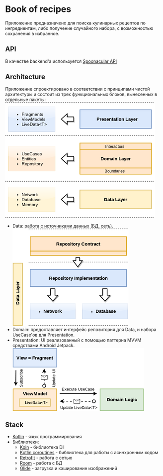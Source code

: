 # Book of recipes
Приложение предназначено для поиска кулинарных рецептов по ингредиентам, либо получение случайного набора, с возможностью сохранения в избранное.
## API
В качестве backend'а используется [Spoonacular API](https://spoonacular.com/food-api/docs)
## Architecture
Приложение спроектировано в соответствии с принципами чистой архитектуры и состоит из трех функциональных блоков, вынесенных в отдельные пакеты:
![](https://github.com/bookofrecipes/main_project/blob/master/images/clean_architecture_reloaded_layers.png)
* Data: работа с источниками данных (БД, сеть).
![](https://github.com/bookofrecipes/main_project/blob/master/images/clean_archictecture_reloaded_repository.png)
* Domain: предоставляет интерфейс репозитория для Data, и набора UseCase'ов для Presentation.
* Presentation: UI реализованный с помощью паттерна MVVM средствами Android Jetpack.
![](https://github.com/bookofrecipes/main_project/blob/master/images/clean_architecture_reloaded_mvvm_app.png)
## Stack
* [Kotlin](https://kotlinlang.org/) - язык программирования
* Библиотеки:
  * [Koin](https://insert-koin.io/) - библиотека DI
  * [Kotlin coroutines](https://kotlinlang.org/docs/reference/coroutines-overview.html) - библиотека для работы с асинхронным кодом
  * [Retrofit](https://square.github.io/retrofit/) - работа с сетью
  * [Room](https://developer.android.com/jetpack/androidx/releases/room) - работа с БД
  * [Glide](http://bumptech.github.io/glide/) - загрузка и кэширование изображений
  
